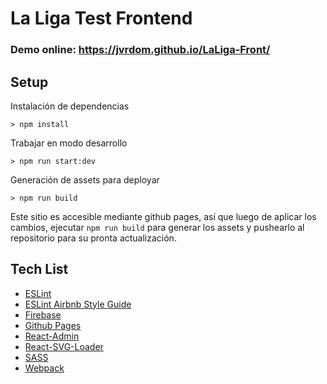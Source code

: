 # La Liga Test Frontend

### Demo online: https://jvrdom.github.io/LaLiga-Front/

## Setup

Instalación de dependencias

`> npm install`

Trabajar en modo desarrollo

`> npm run start:dev`

Generación de assets para deployar

`> npm run build`

Este sitio es accesible mediante github pages, así que luego de aplicar los cambios, ejecutar `npm run build` para generar los assets y pushearlo al repositorio para su pronta actualización.

## Tech List

- [ESLint](https://eslint.org/)
- [ESLint Airbnb Style Guide](https://github.com/airbnb/javascript)
- [Firebase](https://firebase.google.com/)
- [Github Pages](https://pages.github.com/)
- [React-Admin](https://marmelab.com/react-admin/)
- [React-SVG-Loader](https://github.com/boopathi/react-svg-loader)
- [SASS](https://sass-lang.com/)
- [Webpack](https://webpack.js.org/)
